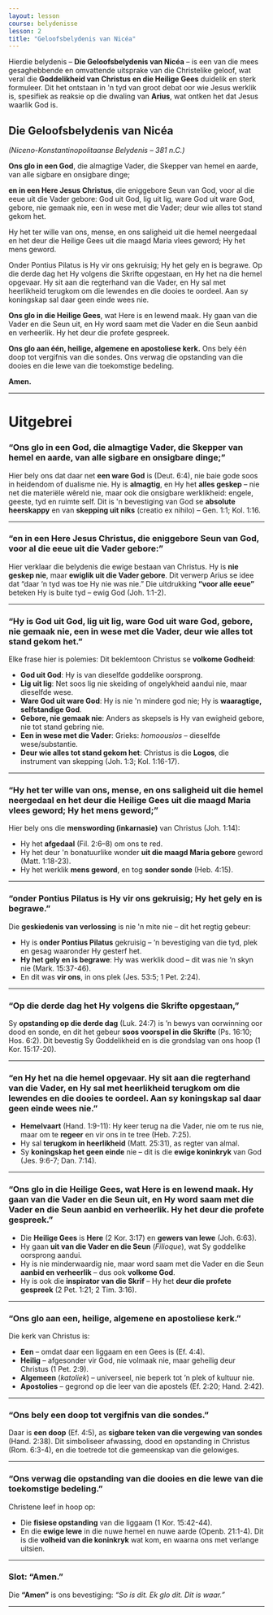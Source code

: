 ```yaml
---
layout: lesson
course: belydenisse
lesson: 2
title: "Geloofsbelydenis van Nicéa"
---
```


Hierdie belydenis – **Die Geloofsbelydenis van Nicéa** – is een van die mees gesaghebbende en omvattende uitsprake van die Christelike geloof, wat veral die **Goddelikheid van Christus en die Heilige Gees** duidelik en sterk formuleer. Dit het ontstaan in 'n tyd van groot debat oor wie Jesus werklik is, spesifiek as reaksie op die dwaling van **Arius**, wat ontken het dat Jesus waarlik God is.

## **Die Geloofsbelydenis van Nicéa**

*(Niceno-Konstantinopolitaanse Belydenis – 381 n.C.)*

**Ons glo in een God**,
die almagtige Vader,
die Skepper van hemel en aarde,
van alle sigbare en onsigbare dinge;

**en in een Here Jesus Christus**,
die eniggebore Seun van God,
voor al die eeue uit die Vader gebore:
God uit God,
lig uit lig,
ware God uit ware God,
gebore, nie gemaak nie,
een in wese met die Vader;
deur wie alles tot stand gekom het.

Hy het ter wille van ons, mense,
en ons saligheid
uit die hemel neergedaal
en het deur die Heilige Gees
uit die maagd Maria vlees geword;
Hy het mens geword.

Onder Pontius Pilatus is Hy vir ons gekruisig;
Hy het gely en is begrawe.
Op die derde dag het Hy volgens die Skrifte opgestaan,
en Hy het na die hemel opgevaar.
Hy sit aan die regterhand van die Vader,
en Hy sal met heerlikheid terugkom
om die lewendes en die dooies te oordeel.
Aan sy koningskap sal daar geen einde wees nie.

**Ons glo in die Heilige Gees**,
wat Here is en lewend maak.
Hy gaan van die Vader en die Seun uit,
en Hy word saam met die Vader en die Seun
aanbid en verheerlik.
Hy het deur die profete gespreek.

**Ons glo aan één, heilige, algemene en apostoliese kerk.**
Ons bely één doop tot vergifnis van die sondes.
Ons verwag die opstanding van die dooies
en die lewe van die toekomstige bedeling.

**Amen.**

---

# Uitgebrei

### **“Ons glo in een God, die almagtige Vader, die Skepper van hemel en aarde, van alle sigbare en onsigbare dinge;”**

Hier bely ons dat daar net **een ware God** is (Deut. 6:4), nie baie gode soos in heidendom of dualisme nie. Hy is **almagtig**, en Hy het **alles geskep** – nie net die materiële wêreld nie, maar ook die onsigbare werklikheid: engele, geeste, tyd en ruimte self. Dit is 'n bevestiging van God se **absolute heerskappy** en van **skepping uit niks** (creatio ex nihilo) – Gen. 1:1; Kol. 1:16.

---

### **“en in een Here Jesus Christus, die eniggebore Seun van God, voor al die eeue uit die Vader gebore:”**

Hier verklaar die belydenis die ewige bestaan van Christus. Hy is **nie geskep nie**, maar **ewiglik uit die Vader gebore**. Dit verwerp Arius se idee dat “daar ‘n tyd was toe Hy nie was nie.” Die uitdrukking **“voor alle eeue”** beteken Hy is buite tyd – ewig God (Joh. 1:1-2).

---

### **“Hy is God uit God, lig uit lig, ware God uit ware God, gebore, nie gemaak nie, een in wese met die Vader, deur wie alles tot stand gekom het.”**

Elke frase hier is polemies: Dit beklemtoon Christus se **volkome Godheid**:

* **God uit God**: Hy is van dieselfde goddelike oorsprong.
* **Lig uit lig**: Net soos lig nie skeiding of ongelykheid aandui nie, maar dieselfde wese.
* **Ware God uit ware God**: Hy is nie 'n mindere god nie; Hy is **waaragtige, selfstandige God**.
* **Gebore, nie gemaak nie**: Anders as skepsels is Hy van ewigheid gebore, nie tot stand gebring nie.
* **Een in wese met die Vader**: Grieks: *homoousios* – dieselfde wese/substantie.
* **Deur wie alles tot stand gekom het**: Christus is die **Logos**, die instrument van skepping (Joh. 1:3; Kol. 1:16-17).

---

### **“Hy het ter wille van ons, mense, en ons saligheid uit die hemel neergedaal en het deur die Heilige Gees uit die maagd Maria vlees geword; Hy het mens geword;”**

Hier bely ons die **menswording (inkarnasie)** van Christus (Joh. 1:14):

* Hy het **afgedaal** (Fil. 2:6–8) om ons te red.
* Hy het deur 'n bonatuurlike wonder **uit die maagd Maria gebore** geword (Matt. 1:18-23).
* Hy het werklik **mens geword**, en tog **sonder sonde** (Heb. 4:15).

---

### **“onder Pontius Pilatus is Hy vir ons gekruisig; Hy het gely en is begrawe.”**

Die **geskiedenis van verlossing** is nie 'n mite nie – dit het regtig gebeur:

* Hy is **onder Pontius Pilatus** gekruisig – ‘n bevestiging van die tyd, plek en gesag waaronder Hy gesterf het.
* **Hy het gely en is begrawe**: Hy was werklik dood – dit was nie ‘n skyn nie (Mark. 15:37-46).
* En dit was **vir ons**, in ons plek (Jes. 53:5; 1 Pet. 2:24).

---

### **“Op die derde dag het Hy volgens die Skrifte opgestaan,”**

Sy **opstanding op die derde dag** (Luk. 24:7) is ’n bewys van oorwinning oor dood en sonde, en dit het gebeur **soos voorspel in die Skrifte** (Ps. 16:10; Hos. 6:2). Dit bevestig Sy Goddelikheid en is die grondslag van ons hoop (1 Kor. 15:17-20).

---

### **“en Hy het na die hemel opgevaar. Hy sit aan die regterhand van die Vader, en Hy sal met heerlikheid terugkom om die lewendes en die dooies te oordeel. Aan sy koningskap sal daar geen einde wees nie.”**

* **Hemelvaart** (Hand. 1:9-11): Hy keer terug na die Vader, nie om te rus nie, maar om te **regeer** en vir ons in te tree (Heb. 7:25).
* Hy sal **terugkom in heerlikheid** (Matt. 25:31), as regter van almal.
* Sy **koningskap het geen einde** nie – dit is die **ewige koninkryk** van God (Jes. 9:6-7; Dan. 7:14).

---

### **“Ons glo in die Heilige Gees, wat Here is en lewend maak. Hy gaan van die Vader en die Seun uit, en Hy word saam met die Vader en die Seun aanbid en verheerlik. Hy het deur die profete gespreek.”**

* Die **Heilige Gees** is **Here** (2 Kor. 3:17) en **gewers van lewe** (Joh. 6:63).
* Hy gaan **uit van die Vader en die Seun** (*Filioque*), wat Sy goddelike oorsprong aandui.
* Hy is nie minderwaardig nie, maar word saam met die Vader en die Seun **aanbid en verheerlik** – dus ook **volkome God**.
* Hy is ook die **inspirator van die Skrif** – Hy het **deur die profete gespreek** (2 Pet. 1:21; 2 Tim. 3:16).

---

### **“Ons glo aan een, heilige, algemene en apostoliese kerk.”**

Die kerk van Christus is:

* **Een** – omdat daar een liggaam en een Gees is (Ef. 4:4).
* **Heilig** – afgesonder vir God, nie volmaak nie, maar geheilig deur Christus (1 Pet. 2:9).
* **Algemeen** (*katoliek*) – universeel, nie beperk tot ’n plek of kultuur nie.
* **Apostolies** – gegrond op die leer van die apostels (Ef. 2:20; Hand. 2:42).

---

### **“Ons bely een doop tot vergifnis van die sondes.”**

Daar is **een doop** (Ef. 4:5), as **sigbare teken van die vergewing van sondes** (Hand. 2:38). Dit simboliseer afwassing, dood en opstanding in Christus (Rom. 6:3-4), en die toetrede tot die gemeenskap van die gelowiges.

---

### **“Ons verwag die opstanding van die dooies en die lewe van die toekomstige bedeling.”**

Christene leef in hoop op:

* Die **fisiese opstanding** van die liggaam (1 Kor. 15:42-44).
* En die **ewige lewe** in die nuwe hemel en nuwe aarde (Openb. 21:1-4).
  Dit is die **volheid van die koninkryk** wat kom, en waarna ons met verlange uitsien.

---

### **Slot: “Amen.”**

Die **“Amen”** is ons bevestiging: *“So is dit. Ek glo dit. Dit is waar.”*

---

